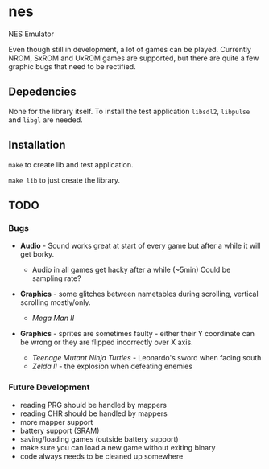 # nes

NES Emulator

Even though still in development, a lot of games can be played.
Currently NROM, SxROM and UxROM games are supported, but there are quite a few graphic bugs that need to be rectified.

## Depedencies

None for the library itself.
To install the test application `libsdl2`, `libpulse` and `libgl` are needed.

## Installation

`make` to create lib and test application.

`make lib` to just create the library.

## TODO

### Bugs

* **Audio** - Sound works great at start of every game but after a while it will get borky.
	* Audio in all games get hacky after a while (~5min) Could be sampling rate?

* **Graphics** - some glitches between nametables during scrolling, vertical scrolling mostly/only.
	* *Mega Man II*

* **Graphics** - sprites are sometimes faulty - either their Y coordinate can be wrong or they are flipped incorrectly over X axis.
	* *Teenage Mutant Ninja Turtles* - Leonardo's sword when facing south
	* *Zelda II* - the explosion when defeating enemies

### Future Development

* reading PRG should be handled by mappers
* reading CHR should be handled by mappers
* more mapper support
* battery support (SRAM)
* saving/loading games (outside battery support)
* make sure you can load a new game without exiting binary
* code always needs to be cleaned up somewhere

